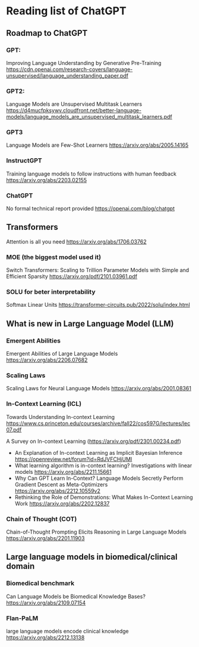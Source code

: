 # Reading list of ChatGPT
## Roadmap to ChatGPT
### GPT:
Improving Language Understanding by Generative Pre-Training https://cdn.openai.com/research-covers/language-unsupervised/language_understanding_paper.pdf 
### GPT2:
Language Models are Unsupervised Multitask Learners https://d4mucfpksywv.cloudfront.net/better-language-models/language_models_are_unsupervised_multitask_learners.pdf
### GPT3
Language Models are Few-Shot Learners https://arxiv.org/abs/2005.14165
### InstructGPT
Training language models to follow instructions with human feedback https://arxiv.org/abs/2203.02155
### ChatGPT
No formal technical report provided https://openai.com/blog/chatgpt

## Transformers
Attention is all you need https://arxiv.org/abs/1706.03762
### MOE (the biggest model used it)
Switch Transformers: Scaling to Trillion Parameter Models with Simple and Efficient Sparsity https://arxiv.org/pdf/2101.03961.pdf
### SOLU for beter interpretability
Softmax Linear Units https://transformer-circuits.pub/2022/solu/index.html

## What is new in Large Language Model (LLM)
###  Emergent Abilities 
Emergent Abilities of Large Language Models https://arxiv.org/abs/2206.07682
### Scaling Laws
Scaling Laws for Neural Language Models  https://arxiv.org/abs/2001.08361
### In-Context Learning (ICL)
Towards Understanding In-context Learning  https://www.cs.princeton.edu/courses/archive/fall22/cos597G/lectures/lec07.pdf

A Survey on In-context Learning (https://arxiv.org/pdf/2301.00234.pdf)

-  An Explanation of In-context Learning as Implicit Bayesian Inference  https://openreview.net/forum?id=RdJVFCHjUMI
-  What learning algorithm is in-context learning? Investigations with linear models https://arxiv.org/abs/2211.15661
-  Why Can GPT Learn In-Context? Language Models Secretly Perform Gradient Descent as Meta-Optimizers https://arxiv.org/abs/2212.10559v2
-  Rethinking the Role of Demonstrations: What Makes In-Context Learning Work  https://arxiv.org/abs/2202.12837  
###  Chain of Thought (COT)
Chain-of-Thought Prompting Elicits Reasoning in Large Language Models https://arxiv.org/abs/2201.11903

## Large language models in biomedical/clinical domain
### Biomedical benchmark
Can Language Models be Biomedical Knowledge Bases? https://arxiv.org/abs/2109.07154
### Flan-PaLM
large language models encode clinical knowledge https://arxiv.org/abs/2212.13138

